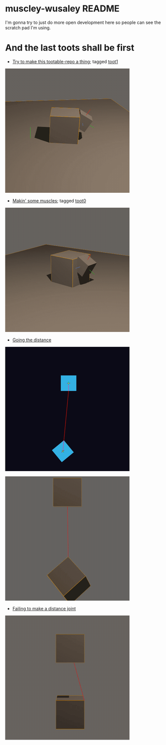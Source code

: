 # muscley-wusaley README

I'm gonna try to just do more open development here so people can see the scratch pad I'm using.

# And the last toots shall be first

* [Try to make this tootable-repo a thing](https://mastodon.gamedev.place/@shanecelis/110831084150608229); tagged [toot1](https://github.com/shanecelis/muscley-wusaley/tree/toot1)

![Getting somewhere very slowly](assets/getting-somewhere-slowly.gif)

* [Makin' some muscles](https://mastodon.gamedev.place/@shanecelis/110830924772262798); tagged [toot0](https://github.com/shanecelis/muscley-wusaley/tree/toot0)

![muscley joint](assets/muscley-joint.gif)

* [Going the distance](https://mastodon.gamedev.place/@shanecelis/110819071026010859)

![joint 2d](assets/distance-joint-2d.gif)

![joint good](assets/joint-good.gif)

* [Failing to make a distance joint](https://mastodon.gamedev.place/@shanecelis/110810035869682631)

![joint bad](assets/joint-bad.gif)

